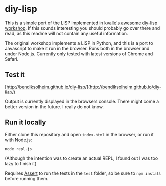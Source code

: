 # diy-lisp

This is a simple port of the LISP implemented in [kvalle's awesome diy-lisp workshop](https://github.com/kvalle/diy-lisp). If this sounds interesting you should probably go over there and read, as this readme will not contain any useful information.

The original workshop implements a LISP in Python, and this is a port to Javascript to make it run in the browser. Runs both in the browser and under Node.js. Currently only tested with latest versions of Chrome and Safari.

## Test it

[http://bendiksolheim.github.io/diy-lisp/](http://bendiksolheim.github.io/diy-lisp/)

Output is currently displayed in the browsers console. There might come a better version in the future. I really do not know.

## Run it locally

Either clone this repository and open `index.html` in the browser, or run it with Node.js:

	node repl.js

(Although the intention was to create an actual REPL, I found out I was too lazy to finish it)

Requires [Assert](https://www.npmjs.org/package/assert) to run the tests in the `test` folder, so be sure to `npm install` before running them.